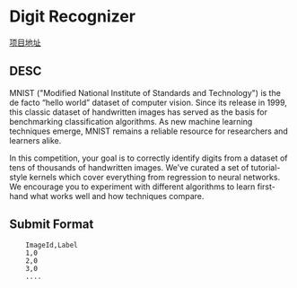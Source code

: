 # Digit Recognizer
[项目地址](https://www.kaggle.com/c/digit-recognizer)

## DESC
MNIST ("Modified National Institute of Standards and Technology") is the de facto “hello world” dataset of computer vision. 
Since its release in 1999, this classic dataset of handwritten images has served as the basis for benchmarking classification algorithms. 
As new machine learning techniques emerge, MNIST remains a reliable resource for researchers and learners alike.

In this competition, your goal is to correctly identify digits from a dataset of tens of thousands of handwritten images. 
We’ve curated a set of tutorial-style kernels which cover everything from regression to neural networks. 
We encourage you to experiment with different algorithms to learn first-hand what works well and how techniques compare.

## Submit Format

        ImageId,Label
        1,0
        2,0
        3,0
        ....
